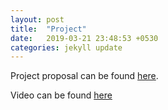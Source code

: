 ```yaml
---
layout: post
title:  "Project"
date:   2019-03-21 23:48:53 +0530
categories: jekyll update
---
```




Project proposal can be found [here][ppt-link].

Video can be found [here][video-link]


[ppt-link]: https://drive.google.com/open?id=0Byvd0oTbZAsoaWlnRHNtSm9FSGVUQ2dnNi1acGMyM1d0R2xv
[video-link]: https://drive.google.com/open?id=1WmjftygHBECIg2-lGjAvbv_2LzmTKEoE

